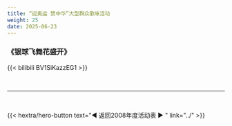 ```yaml
---
title: “迎奥运 赞中华”大型群众歌咏活动
weight: 25
date: 2025-06-23
---
```


### 《银球飞舞花盛开》

{{< bilibili BV1SiKazzEG1 >}}


<br>
<hr>
<br>

{{< hextra/hero-button text="◀ 返回2008年度活动表 ▶ " link="../" >}}